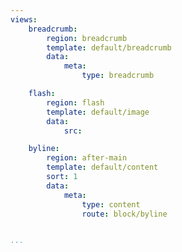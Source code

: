 ```yaml
---
views:
    breadcrumb:
        region: breadcrumb
        template: default/breadcrumb
        data:
            meta:
                type: breadcrumb

    flash:
        region: flash
        template: default/image
        data:
            src:

    byline:
        region: after-main
        template: default/content
        sort: 1
        data:
            meta:
                type: content
                route: block/byline


...
```

